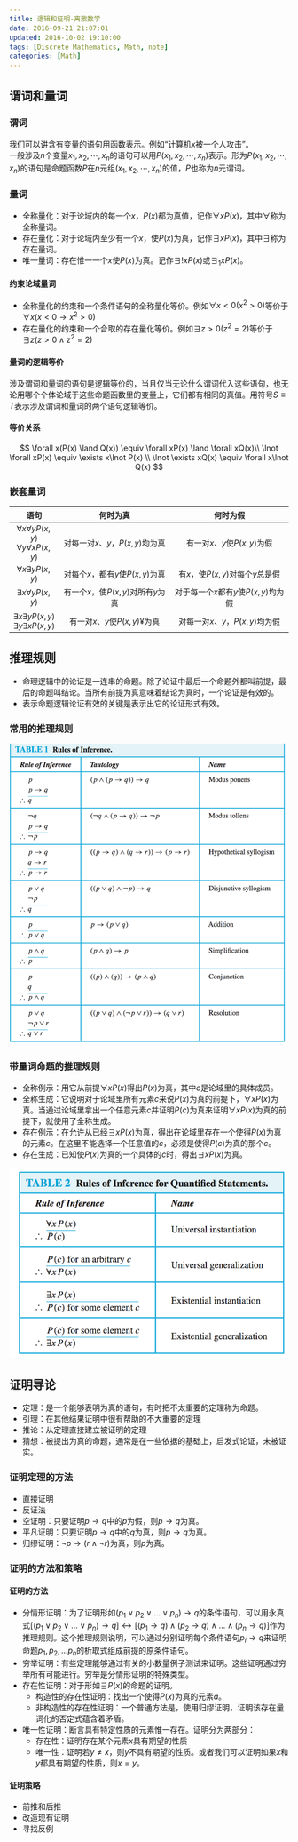 ```yaml
---
title: 逻辑和证明-离散数学
date: 2016-09-21 21:07:01
updated: 2016-10-02 19:10:00
tags: [Discrete Mathematics, Math, note]
categories: [Math]
---
```



## 谓词和量词
### 谓词

我们可以讲含有变量的语句用函数表示。例如“计算机x被一个人攻击”。   
一般涉及$n$个变量$x_1,x_2,\cdots,x_n$的语句可以用$P(x_1,x_2,\cdots,x_n)$表示。形为$P(x_1,x_2,\cdots,x_n)$的语句是命题函数$P$在$n$元组$(x_1,x_2,\cdots,x_n)$的值，$P$也称为$n$元谓词。

### 量词  
* 全称量化：对于论域内的每一个$x$，$P(x)$都为真值，记作$\forall xP(x)$，其中$\forall$称为全称量词。
* 存在量化：对于论域内至少有一个$x$，使$P(x)$为真，记作$\exists xP(x)$，其中$\exists$称为存在量词。
* 唯一量词：存在惟一一个$x$使$P(x)$为真。记作$\exists!xP(x)$或$\exists_1xP(x)$。

#### 约束论域量词
* 全称量化的约束和一个条件语句的全称量化等价。例如$\forall x\lt 0(x^2 \gt 0)$等价于$\forall x(x\lt 0\rightarrow x^2 \gt 0)$ 
* 存在量化的约束和一个合取的存在量化等价。例如$\exists z\gt 0(z^2 =2)$等价于$\exists z(z\gt 0\land z^2 =2)$

#### 量词的逻辑等价
涉及谓词和量词的语句是逻辑等价的，当且仅当无论什么谓词代入这些语句，也无论用哪个个体论域于这些命题函数里的变量上，它们都有相同的真值。用符号$S\equiv T$表示涉及谓词和量词的两个语句逻辑等价。 

#### 等价关系
$$
\forall x(P(x) \land Q(x)) \equiv \forall xP(x) \land \forall xQ(x)\\
\lnot \forall xP(x) \equiv \exists x\lnot P(x) \\
\lnot \exists xQ(x) \equiv \forall x\lnot Q(x)
$$

### 嵌套量词
|语句|何时为真|何时为假|
|:-:|:-----:|:----:|
|$\forall x\forall yP(x, y)$<br>$\forall y\forall xP(x, y)$|对每一对$x$、$y$，$P(x, y)$均为真| 有一对$x$、$y$使$P(x ,y)$为假|
|$\forall x\exists yP(x, y)$| 对每个$x$，都有$y$使$P(x, y)$为真|有$x$，使$P(x, y)$对每个$y$总是假|
|$\exists x\forall yP(x, y)$| 有一个$x$，使$P(x, y)$对所有$y$为真|对于每一个$x$都有$y$使$P(x, y)$均为假|
|$\exists x\exists yP(x, y)$<br>$\exists y\exists xP(x, y)$|有一对$x$、$y$使$P(x, y$)¥为真|对每一对$x$、$y$，$P(x, y)$均为假|

## 推理规则
* 命理逻辑中的论证是一连串的命题。除了论证中最后一个命题外都叫前提，最后的命题叫结论。当所有前提为真意味着结论为真时，一个论证是有效的。
* 表示命题逻辑论证有效的关键是表示出它的论证形式有效。

### 常用的推理规则
![](../images/inference_rule.png)

### 带量词命题的推理规则
* 全称例示：用它从前提$\forall xP(x)$得出$P(x)$为真，其中$c$是论域里的具体成员。
* 全称生成：它说明对于论域里所有元素$c$来说$P(x)$为真的前提下，$\forall xP(x)$为真。当通过论域里拿出一个任意元素$c$并证明$P(c)$为真来证明$\forall xP(x)$为真的前提下，就使用了全称生成。
* 存在例示：在允许从已经$\exists xP(x)$为真，得出在论域里存在一个使得$P(x)$为真的元素$c$。在这里不能选择一个任意值的$c$，必须是使得$P(c)$为真的那个$c$。
* 存在生成：已知使$P(x)$为真的一个具体的$c$时，得出$\exists xP(x)$为真。

![](../images/inference_rule_!.png)

## 证明导论
* 定理：是一个能够表明为真的语句，有时把不太重要的定理称为命题。
* 引理：在其他结果证明中很有帮助的不大重要的定理
* 推论：从定理直接建立被证明的定理
* 猜想：被提出为真的命题，通常是在一些依据的基础上，启发式论证，未被证实。

### 证明定理的方法
* 直接证明
* 反证法
* 空证明：只要证明$p→q$中的$p$为假，则$p→q$为真。
* 平凡证明：只要证明$p→q$中的$q$为真，则$p→q$为真。
* 归缪证明：$¬p→(r∧¬r)$为真，则$p$为真。

### 证明的方法和策略
#### 证明的方法

* 分情形证明：为了证明形如$(p_1 ∨ p_2 ∨ \dots ∨ p_n)→q$的条件语句，可以用永真式$[(p_1 ∨ p_2 ∨ \dots ∨ p_n)→q]↔︎[(p_1 →q)∧(p_2 →q)∧\dots ∧(p_n →q)]$作为推理规则。这个推理规则说明，可以通过分别证明每个条件语句$p_i→q$来证明命题$p_1,p_2,\dots p_n$的析取式组成前提的原条件语句。
* 穷举证明：有些定理能够通过有关的小数量例子测试来证明。这些证明通过穷举所有可能进行。穷举是分情形证明的特殊类型。
* 存在性证明：对于形如$∃P(x)$的命题的证明。
    - 构造性的存在性证明：找出一个使得$P(x)$为真的元素$a$。
    - 非构造性的存在性证明：一个普通方法是，使用归缪证明，证明该存在量词化的否定式蕴含着矛盾。
* 唯一性证明：断言具有特定性质的元素惟一存在。证明分为两部分：
    - 存在性：证明存在某个元素$x$具有期望的性质
    - 唯一性：证明若$y≠x$，则$y$不具有期望的性质。或者我们可以证明如果$x$和$y$都具有期望的性质，则$x=y$。

#### 证明策略
* 前推和后推
* 改造现有证明
* 寻找反例
